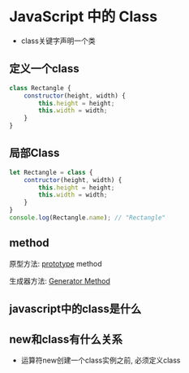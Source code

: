 # JavaScript 中的 Class

- class关键字声明一个类

## 定义一个class

```js
class Rectangle {
    constructor(height, width) {
        this.height = height;
        this.width = width;
    }
}
```

## 局部Class

```js
let Rectangle = class {
    contructor(height, width) {
        this.height = height;
        this.width = width;
    }
}
console.log(Rectangle.name); // "Rectangle"
```

## method

原型方法: [prototype](JavaScript_Prototype.md) method

生成器方法: [Generator Method](JavaScript_Generator_Function.md)

## javascript中的class是什么

## new和class有什么关系

- 运算符new创建一个class实例之前, 必须定义class